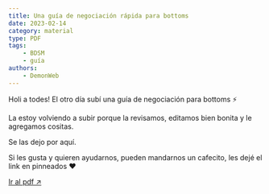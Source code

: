 ```yaml
---
title: Una guía de negociación rápida para bottoms
date: 2023-02-14
category: material
type: PDF
tags:
    - BDSM
    - guía
authors:
    - DemonWeb
---
```


<script>
    import guia from '$lib/posts/media/negociacion-para-bottoms/1.pdf'
</script>
Holi a todes! El otro día subí una guía de negociación para bottoms ⚡️

La estoy volviendo a subir porque la revisamos, editamos bien bonita y le agregamos cositas.

Se las dejo por aquí.

Si les gusta y quieren ayudarnos, pueden mandarnos un cafecito, les dejé el link en pinneados ❤️

<object data={guia} type="application/pdf" width="800px" height="1000px">
<a href={guia}>Ir al pdf ↗️</a>
</object>
